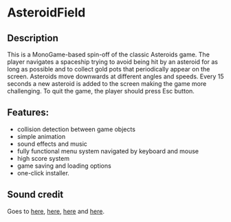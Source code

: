 # AsteroidField

## Description

This is a MonoGame-based spin-off of the classic Asteroids game.
The player navigates a spaceship trying to avoid being hit by an asteroid for as long as possible
and to collect gold pots that periodically appear on the screen.
Asteroids move downwards at different angles and speeds.
Every 15 seconds a new asteroid is added to the screen making the game more challenging.
To quit the game, the player should press Esc button.

## Features: 
- collision detection between game objects
- simple animation
- sound effects and music
- fully functional menu system navigated by keyboard and mouse
- high score system
- game saving and loading options
- one-click installer.

## Sound credit

Goes to [here](https://soundimage.org/sci-fi/), [here](https://www.freesoundeffects.com/free-sounds/explosion-10070/),
[here](https://freesound.org/people/myfox14/sounds/382310/) and [here](https://freesound.org/people/D%20W/sounds/140382/).
